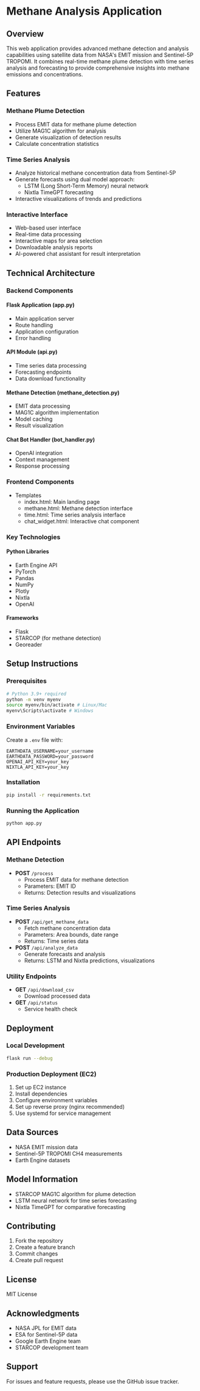 # Methane Analysis Application

## Overview
This web application provides advanced methane detection and analysis capabilities using satellite data from NASA's EMIT mission and Sentinel-5P TROPOMI. It combines real-time methane plume detection with time series analysis and forecasting to provide comprehensive insights into methane emissions and concentrations.

## Features

### Methane Plume Detection
* Process EMIT data for methane plume detection
* Utilize MAG1C algorithm for analysis
* Generate visualization of detection results
* Calculate concentration statistics

### Time Series Analysis
* Analyze historical methane concentration data from Sentinel-5P
* Generate forecasts using dual model approach:
  * LSTM (Long Short-Term Memory) neural network
  * Nixtla TimeGPT forecasting
* Interactive visualizations of trends and predictions

### Interactive Interface
* Web-based user interface
* Real-time data processing
* Interactive maps for area selection
* Downloadable analysis reports
* AI-powered chat assistant for result interpretation

## Technical Architecture

### Backend Components

#### Flask Application (app.py)
* Main application server
* Route handling
* Application configuration
* Error handling

#### API Module (api.py)
* Time series data processing
* Forecasting endpoints
* Data download functionality

#### Methane Detection (methane_detection.py)
* EMIT data processing
* MAG1C algorithm implementation
* Model caching
* Result visualization

#### Chat Bot Handler (bot_handler.py)
* OpenAI integration
* Context management
* Response processing

### Frontend Components
* Templates
  * index.html: Main landing page
  * methane.html: Methane detection interface
  * time.html: Time series analysis interface
  * chat_widget.html: Interactive chat component

### Key Technologies

#### Python Libraries
* Earth Engine API
* PyTorch
* Pandas
* NumPy
* Plotly
* Nixtla
* OpenAI

#### Frameworks
* Flask
* STARCOP (for methane detection)
* Georeader

## Setup Instructions

### Prerequisites
```bash
# Python 3.9+ required
python -m venv myenv
source myenv/bin/activate # Linux/Mac
myenv\Scripts\activate # Windows
```

### Environment Variables
Create a `.env` file with:
```
EARTHDATA_USERNAME=your_username
EARTHDATA_PASSWORD=your_password
OPENAI_API_KEY=your_key
NIXTLA_API_KEY=your_key
```

### Installation
```bash
pip install -r requirements.txt
```

### Running the Application
```bash
python app.py
```

## API Endpoints

### Methane Detection
* **POST** `/process`
  * Process EMIT data for methane detection
  * Parameters: EMIT ID
  * Returns: Detection results and visualizations

### Time Series Analysis
* **POST** `/api/get_methane_data`
  * Fetch methane concentration data
  * Parameters: Area bounds, date range
  * Returns: Time series data
* **POST** `/api/analyze_data`
  * Generate forecasts and analysis
  * Returns: LSTM and Nixtla predictions, visualizations

### Utility Endpoints
* **GET** `/api/download_csv`
  * Download processed data
* **GET** `/api/status`
  * Service health check

## Deployment

### Local Development
```bash
flask run --debug
```

### Production Deployment (EC2)
1. Set up EC2 instance
2. Install dependencies
3. Configure environment variables
4. Set up reverse proxy (nginx recommended)
5. Use systemd for service management

## Data Sources
* NASA EMIT mission data
* Sentinel-5P TROPOMI CH4 measurements
* Earth Engine datasets

## Model Information
* STARCOP MAG1C algorithm for plume detection
* LSTM neural network for time series forecasting
* Nixtla TimeGPT for comparative forecasting

## Contributing
1. Fork the repository
2. Create a feature branch
3. Commit changes
4. Create pull request

## License
MIT License

## Acknowledgments
* NASA JPL for EMIT data
* ESA for Sentinel-5P data
* Google Earth Engine team
* STARCOP development team

## Support
For issues and feature requests, please use the GitHub issue tracker.

